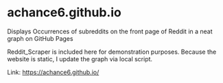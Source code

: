 # achance6.github.io
Displays Occurrences of subreddits on the front page of Reddit in a neat graph on GitHub Pages

Reddit_Scraper is included here for demonstration purposes. Because the website is static, I update the graph via local script.

Link: https://achance6.github.io/
